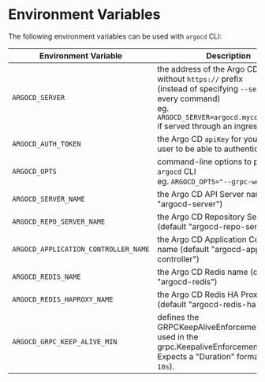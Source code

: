 # Environment Variables

The following environment variables can be used with `argocd` CLI:

| Environment Variable                 | Description                                                                                                                                                                                               |
|--------------------------------------|-----------------------------------------------------------------------------------------------------------------------------------------------------------------------------------------------------------|
| `ARGOCD_SERVER`                      | the address of the Argo CD server without `https://` prefix <br> (instead of specifying `--server` for every command) <br> eg. `ARGOCD_SERVER=argocd.mycompany.com` if served through an ingress with DNS |
| `ARGOCD_AUTH_TOKEN`                  | the Argo CD `apiKey` for your Argo CD user to be able to authenticate                                                                                                                                     |
| `ARGOCD_OPTS`                        | command-line options to pass to `argocd` CLI <br> eg. `ARGOCD_OPTS="--grpc-web"`                                                                                                                          |
| `ARGOCD_SERVER_NAME`                 | the Argo CD API Server name (default "argocd-server")                                                                                                                                                     |
| `ARGOCD_REPO_SERVER_NAME`            | the Argo CD Repository Server name (default "argocd-repo-server")                                                                                                                                         |
| `ARGOCD_APPLICATION_CONTROLLER_NAME` | the Argo CD Application Controller name (default "argocd-application-controller")                                                                                                                         |
| `ARGOCD_REDIS_NAME`                  | the Argo CD Redis name (default "argocd-redis")                                                                                                                                                           |
| `ARGOCD_REDIS_HAPROXY_NAME`          | the Argo CD Redis HA Proxy name (default "argocd-redis-ha-haproxy")                                                                                                                                       |
| `ARGOCD_GRPC_KEEP_ALIVE_MIN`         | defines the GRPCKeepAliveEnforcementMinimum, used in the grpc.KeepaliveEnforcementPolicy. Expects a "Duration" format (default `10s`).                                                                       |
